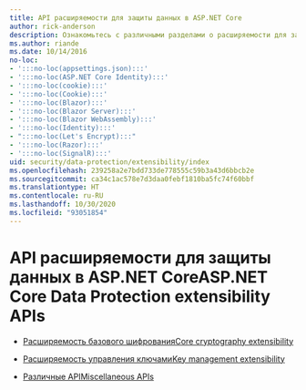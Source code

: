 ```yaml
---
title: API расширяемости для защиты данных в ASP.NET Core
author: rick-anderson
description: Ознакомьтесь с различными разделами о расширяемости для защиты данных в ASP.NET Core.
ms.author: riande
ms.date: 10/14/2016
no-loc:
- ':::no-loc(appsettings.json):::'
- ':::no-loc(ASP.NET Core Identity):::'
- ':::no-loc(cookie):::'
- ':::no-loc(Cookie):::'
- ':::no-loc(Blazor):::'
- ':::no-loc(Blazor Server):::'
- ':::no-loc(Blazor WebAssembly):::'
- ':::no-loc(Identity):::'
- ":::no-loc(Let's Encrypt):::"
- ':::no-loc(Razor):::'
- ':::no-loc(SignalR):::'
uid: security/data-protection/extensibility/index
ms.openlocfilehash: 239258a2e7bdd733de778555c59b3a43d6bbcb2e
ms.sourcegitcommit: ca34c1ac578e7d3daa0febf1810ba5fc74f60bbf
ms.translationtype: HT
ms.contentlocale: ru-RU
ms.lasthandoff: 10/30/2020
ms.locfileid: "93051854"
---
```

# <a name="aspnet-core-data-protection-extensibility-apis"></a><span data-ttu-id="24ba4-103">API расширяемости для защиты данных в ASP.NET Core</span><span class="sxs-lookup"><span data-stu-id="24ba4-103">ASP.NET Core Data Protection extensibility APIs</span></span>

* [<span data-ttu-id="24ba4-104">Расширяемость базового шифрования</span><span class="sxs-lookup"><span data-stu-id="24ba4-104">Core cryptography extensibility</span></span>](xref:security/data-protection/extensibility/core-crypto)

* [<span data-ttu-id="24ba4-105">Расширяемость управления ключами</span><span class="sxs-lookup"><span data-stu-id="24ba4-105">Key management extensibility</span></span>](xref:security/data-protection/extensibility/key-management)

* [<span data-ttu-id="24ba4-106">Различные API</span><span class="sxs-lookup"><span data-stu-id="24ba4-106">Miscellaneous APIs</span></span>](xref:security/data-protection/extensibility/misc-apis)
